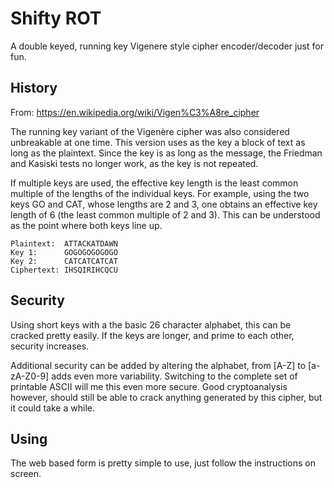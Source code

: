 # Shifty ROT

A double keyed, running key Vigenere style cipher encoder/decoder just for fun.

## History

From: https://en.wikipedia.org/wiki/Vigen%C3%A8re_cipher

The running key variant of the Vigenère cipher was also considered unbreakable at one time. This version uses as the key a block of text as long as the plaintext. Since the key is as long as the message, the Friedman and Kasiski tests no longer work, as the key is not repeated.

If multiple keys are used, the effective key length is the least common multiple of the lengths of the individual keys. For example, using the two keys GO and CAT, whose lengths are 2 and 3, one obtains an effective key length of 6 (the least common multiple of 2 and 3). This can be understood as the point where both keys line up.

```
Plaintext: 	ATTACKATDAWN
Key 1: 	    GOGOGOGOGOGO
Key 2: 	    CATCATCATCAT
Ciphertext: IHSQIRIHCQCU
```

## Security

Using short keys with a the basic 26 character alphabet, this can be cracked pretty easily. If the keys are longer, and prime to each other, security increases.

Additional security can be added by altering the alphabet, from [A-Z] to [a-zA-Z0-9] adds even more variability.  Switching to the complete set of printable ASCII will me this even more secure. Good cryptoanalysis however, should still be able to crack anything generated by this cipher, but it could take a while.

## Using

The web based form is pretty simple to use, just follow the instructions on screen.
